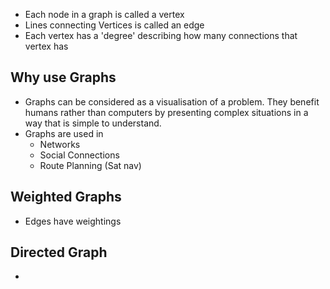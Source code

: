 - Each node in a graph is called a vertex
- Lines connecting Vertices is called an edge
- Each vertex has a 'degree' describing how many connections that vertex has

## Why use Graphs
- Graphs can be considered as a visualisation of a problem. They benefit humans rather than computers by presenting complex situations in a way that is simple to understand.
- Graphs are used in
	- Networks
	- Social Connections
	- Route Planning (Sat nav)

## Weighted Graphs
- Edges have weightings

## Directed Graph
- 